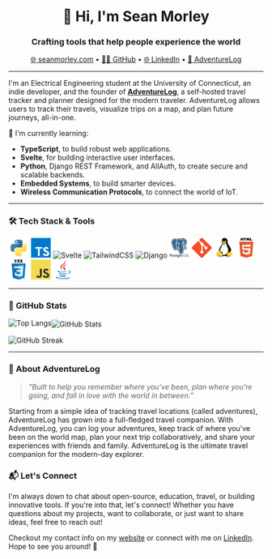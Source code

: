 <h1 align="center">👋 Hi, I'm Sean Morley</h1>
<h3 align="center">Crafting tools that help people experience the world</h3>

<p align="center">
  <a href="https://seanmorley.com" target="_blank" rel="noopener noreferrer">🌐 seanmorley.com</a> • 
  <a href="https://github.com/seanmorley15" target="_blank" rel="noopener noreferrer">👨‍💻 GitHub</a> • 
  <a href="https://www.linkedin.com/in/seanmorley15" target="_blank" rel="noopener noreferrer">🌐 LinkedIn</a> • 
  <a href="https://adventurelog.app" target="_blank" rel="noopener noreferrer">🧭 AdventureLog</a> 
</p>

---

I'm an Electrical Engineering student at the University of Connecticut, an indie developer, and the founder of [**AdventureLog**](https://github.com/seanmorley15/AdventureLog), a self-hosted travel tracker and planner designed for the modern traveler. AdventureLog allows users to track their travels, visualize trips on a map, and plan future journeys, all-in-one.

🧠 I'm currently learning:

- **TypeScript**, to build robust web applications.
- **Svelte**, for building interactive user interfaces.
- **Python**, Django REST Framework, and AllAuth, to create secure and scalable backends.
- **Embedded Systems**, to build smarter devices.
- **Wireless Communication Protocols**, to connect the world of IoT.

---

### 🛠️ Tech Stack & Tools

<p align="left">
  <img src="https://raw.githubusercontent.com/devicons/devicon/master/icons/python/python-original.svg" alt="Python" width="40"/>
  <img src="https://raw.githubusercontent.com/devicons/devicon/master/icons/typescript/typescript-original.svg" alt="TypeScript" width="40"/>
  <img src="https://upload.wikimedia.org/wikipedia/commons/1/1b/Svelte_Logo.svg" alt="Svelte" width="40"/>
  <img src="https://www.vectorlogo.zone/logos/tailwindcss/tailwindcss-icon.svg" alt="TailwindCSS" width="40"/>
  <img src="https://cdn.worldvectorlogo.com/logos/django.svg" alt="Django" width="40"/>
  <img src="https://raw.githubusercontent.com/devicons/devicon/master/icons/postgresql/postgresql-original-wordmark.svg" alt="PostgreSQL" width="40"/>
  <img src="https://raw.githubusercontent.com/devicons/devicon/master/icons/git/git-original.svg" alt="Git" width="40"/>
  <img src="https://raw.githubusercontent.com/devicons/devicon/master/icons/linux/linux-original.svg" alt="Linux" width="40"/>
  <img src="https://raw.githubusercontent.com/devicons/devicon/master/icons/html5/html5-original-wordmark.svg" alt="HTML5" width="40"/>
  <img src="https://raw.githubusercontent.com/devicons/devicon/master/icons/css3/css3-original-wordmark.svg" alt="CSS3" width="40"/>
  <img src="https://raw.githubusercontent.com/devicons/devicon/master/icons/javascript/javascript-original.svg" alt="JavaScript" width="40"/>
  <img src="https://raw.githubusercontent.com/devicons/devicon/master/icons/java/java-original.svg" alt="Java" width="40"/>
</p>

---

### 🌟 GitHub Stats

<p>
  <img align="left" src="https://github-readme-stats.vercel.app/api/top-langs?username=seanmorley15&show_icons=true&locale=en&layout=compact&theme=dark" alt="Top Langs" />
</p>

<p>
  <img align="center" src="https://github-readme-stats.vercel.app/api?username=seanmorley15&show_icons=true&locale=en&theme=dark" alt="GitHub Stats" />
</p>

<p>
  <img align="center" src="https://github-readme-streak-stats.herokuapp.com/?user=seanmorley15&theme=dark" alt="GitHub Streak" />
</p>

---

### 🧭 About AdventureLog

> _“Built to help you remember where you’ve been, plan where you’re going, and fall in love with the world in between.”_

Starting from a simple idea of tracking travel locations (called adventures), AdventureLog has grown into a full-fledged travel companion. With AdventureLog, you can log your adventures, keep track of where you've been on the world map, plan your next trip collaboratively, and share your experiences with friends and family. AdventureLog is the ultimate travel companion for the modern-day explorer.

### 📬 Let's Connect

I'm always down to chat about open-source, education, travel, or building innovative tools. If you're into that, let's connect! Whether you have questions about my projects, want to collaborate, or just want to share ideas, feel free to reach out!

Checkout my contact info on my [website](https://seanmorley.com) or connect with me on [LinkedIn](https://www.linkedin.com/in/seanmorley15).
Hope to see you around! 👋
